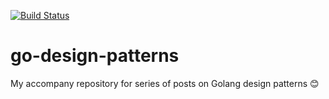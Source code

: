 [![Build Status](https://travis-ci.org/willnguyen1312/go-design-patterns.svg?branch=master)](https://travis-ci.org/willnguyen1312/go-design-patterns)

# go-design-patterns
My accompany repository for series of posts on Golang design patterns 😊
